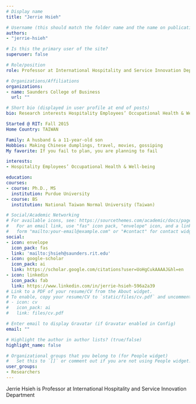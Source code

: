```yaml
---
# Display name
title: "Jerrie Hsieh"

# Username (this should match the folder name and the name on publications)
authors:
- "jerrie-hsieh"

# Is this the primary user of the site?
superuser: false

# Role/position
role: Professor at International Hospitality and Service Innovation Department

# Organizations/Affiliations
organizations:
- name: Saunders College of Business
  url: ""

# Short bio (displayed in user profile at end of posts)
bio: Research interests Hospitality Employees’ Occupational Health & Well-being.

Started @ RIT: Fall 2015
Home Country: TAIWAN

Family: A husband & a 11-year-old son
Hobbies: Making Chinese dumplings, travel, movies, gossiping
My favorite: If you fail to plan, you are planning to fail

interests:
- Hospitality Employees’ Occupational Health & Well-being

education:
courses:
- course: Ph.D., MS
  institution: Purdue University
- course: BS
  institution: National Taiwan Normal University (Taiwan)

# Social/Academic Networking
# For available icons, see: https://sourcethemes.com/academic/docs/page-builder/#icons
#   For an email link, use "fas" icon pack, "envelope" icon, and a link in the
#   form "mailto:your-email@example.com" or "#contact" for contact widget.
social:
- icon: envelope
  icon_pack: fas
  link: 'mailto:jhsieh@saunders.rit.edu'
- icon: google-scholar
  icon_pack: ai
  link: https://scholar.google.com/citations?user=UoHgCukAAAAJ&hl=en
- icon: linkedin
  icon_pack: fab
  link: https://www.linkedin.com/in/jerrie-hsieh-596a2a39
# Link to a PDF of your resume/CV from the About widget.
# To enable, copy your resume/CV to `static/files/cv.pdf` and uncomment the lines below.
# - icon: cv
#   icon_pack: ai
#   link: files/cv.pdf

# Enter email to display Gravatar (if Gravatar enabled in Config)
email: ""

# Highlight the author in author lists? (true/false)
highlight_name: false

# Organizational groups that you belong to (for People widget)
#   Set this to `[]` or comment out if you are not using People widget.
user_groups:
- Researchers
---
```


Jerrie Hsieh is Professor at International Hospitality and Service Innovation Department
